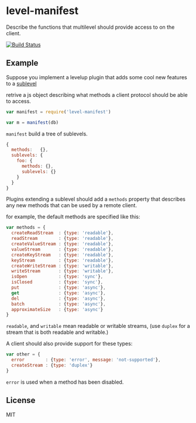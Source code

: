 # level-manifest

Describe the functions that multilevel should provide access to on the client.

[![Build Status](https://travis-ci.org/dominictarr/level-manifest.png?branch=master)](https://travis-ci.org/dominictarr/level-manifest)

## Example

Suppose you implement a levelup plugin that adds some cool new features to a
[sublevel](https://github.com/dominictarr/level-sublevel)

retrive a js object describing what methods a client protocol should be able
to access.
``` js
var manifest = require('level-manifest')

var m = manifest(db)
```

`manifest` build a tree of sublevels.

``` js
{
  methods:   {},
  sublevels: {
    foo: {
      methods: {},
      sublevels: {}
    }
  }
}
```

Plugins extending a sublevel should add a `methods` property that describes
any new methods that can be used by a remote client.

for example, the default methods are specified like this:

``` js
var methods = {
  createReadStream  : {type: 'readable'},
  readStream        : {type: 'readable'},
  createValueStream : {type: 'readable'},
  valueStream       : {type: 'readable'},
  createKeyStream   : {type: 'readable'},
  keyStream         : {type: 'readable'},
  createWriteStream : {type: 'writable'},
  writeStream       : {type: 'writable'},
  isOpen            : {type: 'sync'},
  isClosed          : {type: 'sync'},
  put               : {type: 'async'},
  get               : {type: 'async'},
  del               : {type: 'async'},
  batch             : {type: 'async'},
  approximateSize   : {type: 'async'}
}
```

`readable`, and `writable` mean readable or writable streams,
(use `duplex` for a stream that is both readable and writable.)

A client should also provide support for these types:
``` js
var other = {
  error        : {type: 'error', message: 'not-supported'},
  createStream : {type: 'duplex'}
}
```
`error` is used when a method has been disabled.

## License

MIT
